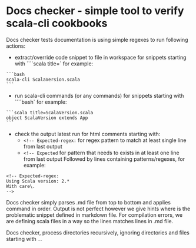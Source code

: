 # Docs checker - simple tool to verify scala-cli cookbooks

Docs checker tests documentation is using simple regexes to run following actions:
 - extract/override code snippet to file in workspace for snippets starting with ````scala title=<file-name>` for example:

````
```bash
scala-cli ScalaVersion.scala
```
````
    
 - run scala-cli commands (or any commands) for snippets starting with ````bash` for example:

````
```scala title=ScalaVersion.scala
object ScalaVersion extends App 
```
````

 - check the output latest run for html comments starting with: 
    - `<!-- Expected-regex:` for regex pattern to match at least single line from last output
    - `<!-- Expected` for pattern that needs to exists in at least one line from last output
Followed by lines containing patterns/regexes, for example:

```
<!-- Expected-regex:
Using Scala version: 2.*
With care\.
-->
```

Docs checker simply parses .md file from top to bottom and applies command in order. 
Output is not perfect however we give hints where is the problematic snippet defined in markdown file. 
For compilation errors, we are defining scala files in a way so the lines matches lines in .md file.

Docs checker, process directories recursively, ignoring directories and files starting with `.`.